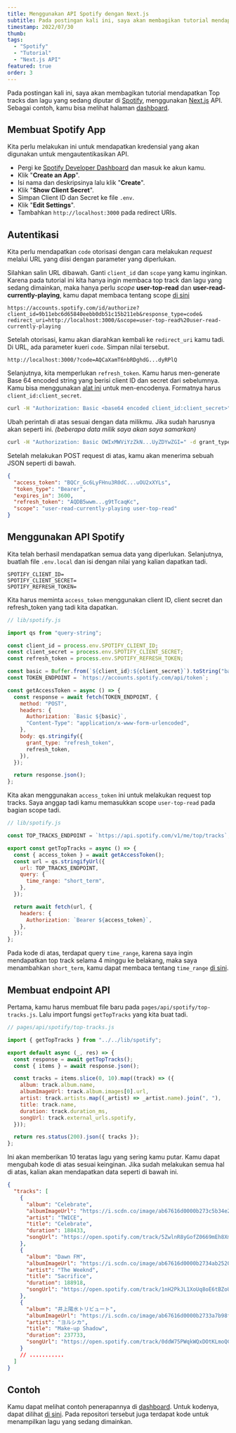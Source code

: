 ```yaml
---
title: Menggunakan API Spotify dengan Next.js
subtitle: Pada postingan kali ini, saya akan membagikan tutorial mendapatkan Top tracks dan lagu yang sedang diputar di Spotify, menggunakan Next.js API.
timestamp: 2022/07/30
thumb:
tags:
  - "Spotify"
  - "Tutorial"
  - "Next.js API"
featured: true
order: 3
---
```


Pada postingan kali ini, saya akan membagikan tutorial mendapatkan Top tracks dan lagu yang sedang diputar di [Spotify](https://www.spotify.com/), menggunakan [Next.js](https://nextjs.org/) API. Sebagai contoh, kamu bisa melihat halaman [dashboard](/dashboard).

## Membuat Spotify App

Kita perlu melakukan ini untuk mendapatkan kredensial yang akan digunakan untuk mengautentikasikan API.

- Pergi ke [Spotify Developer Dashboard](https://developer.spotify.com/dashboard/) dan masuk ke akun kamu.
- Klik "**Create an App**".
- Isi nama dan deskripsinya lalu klik "**Create**".
- Klik "**Show Client Secret**".
- Simpan Client ID dan Secret ke file `.env`.
- Klik "**Edit Settings**".
- Tambahkan `http://localhost:3000` pada redirect URIs.

## Autentikasi

Kita perlu mendapatkan `code` otorisasi dengan cara melakukan _request_ melalui URL yang diisi dengan parameter yang diperlukan.

Silahkan salin URL dibawah. Ganti `client_id` dan `scope` yang kamu inginkan. Karena pada tutorial ini kita hanya ingin membaca top track dan lagu yang sedang dimainkan, maka hanya perlu _scope_ **user-top-read** dan **user-read-currently-playing**, kamu dapat membaca tentang scope [di sini](https://developer.spotify.com/documentation/general/guides/authorization/scopes/)

```
https://accounts.spotify.com/id/authorize?
client_id=9b11ebc6d65840eebb0db51c15b211eb&response_type=code&
redirect_uri=http://localhost:3000/&scope=user-top-read%20user-read-currently-playing
```

Setelah otorisasi, kamu akan diarahkan kembali ke `redirect_uri` kamu tadi. Di URL, ada parameter kueri `code`. Simpan nilai tersebut.

```
http://localhost:3000/?code=AQCaXamT6nbRDghdG...dyRPlQ
```

Selanjutnya, kita memperlukan `refresh_token`. Kamu harus men-generate Base 64 encoded string yang berisi client ID dan secret dari sebelumnya. Kamu bisa menggunakan [alat ini](https://www.base64encode.org/) untuk men-encodenya. Formatnya harus `client_id:client_secret`.

```bash
curl -H "Authorization: Basic <base64 encoded client_id:client_secret>" -d grant_type=authorization_code -d code=<code> -d redirect_uri=http://localhost:3000/ https://accounts.spotify.com/api/token
```

Ubah perintah di atas sesuai dengan data milikmu. Jika sudah harusnya akan seperti ini. _(beberapa data milik saya akan saya samarkan)_

```bash
curl -H "Authorization: Basic OWIxMWViYzZkN...UyZDYwZGI=" -d grant_type=authorization_code -d code=AQCaXamT6nbRDghdG...dyRPlQ -d redirect_uri=http://localhost:3000/ https://accounts.spotify.com/api/token
```

Setelah melakukan POST request di atas, kamu akan menerima sebuah JSON seperti di bawah.

```json
{
  "access_token": "BQCr_Gc6LyFHnu3R0dC...uOU2xXYLs",
  "token_type": "Bearer",
  "expires_in": 3600,
  "refresh_token": "AQDB5wwm...g9tTcaqKc",
  "scope": "user-read-currently-playing user-top-read"
}
```

## Menggunakan API Spotify

Kita telah berhasil mendapatkan semua data yang diperlukan. Selanjutnya, buatlah file `.env.local` dan isi dengan nilai yang kalian dapatkan tadi.

```env
SPOTIFY_CLIENT_ID=
SPOTIFY_CLIENT_SECRET=
SPOTIFY_REFRESH_TOKEN=
```

Kita harus meminta `access_token` menggunakan client ID, client secret dan refresh_token yang tadi kita dapatkan.

```js
// lib/spotify.js

import qs from "query-string";

const client_id = process.env.SPOTIFY_CLIENT_ID;
const client_secret = process.env.SPOTIFY_CLIENT_SECRET;
const refresh_token = process.env.SPOTIFY_REFRESH_TOKEN;

const basic = Buffer.from(`${client_id}:${client_secret}`).toString("base64");
const TOKEN_ENDPOINT = `https://accounts.spotify.com/api/token`;

const getAccessToken = async () => {
  const response = await fetch(TOKEN_ENDPOINT, {
    method: "POST",
    headers: {
      Authorization: `Basic ${basic}`,
      "Content-Type": "application/x-www-form-urlencoded",
    },
    body: qs.stringify({
      grant_type: "refresh_token",
      refresh_token,
    }),
  });

  return response.json();
};
```

Kita akan menggunakan `access_token` ini untuk melakukan request top tracks. Saya anggap tadi kamu memasukkan scope `user-top-read` pada bagian scope tadi.

```js
// lib/spotify.js

const TOP_TRACKS_ENDPOINT = `https://api.spotify.com/v1/me/top/tracks`;

export const getTopTracks = async () => {
  const { access_token } = await getAccessToken();
  const url = qs.stringifyUrl({
    url: TOP_TRACKS_ENDPOINT,
    query: {
      time_range: "short_term",
    },
  });

  return await fetch(url, {
    headers: {
      Authorization: `Bearer ${access_token}`,
    },
  });
};
```

Pada kode di atas, terdapat query `time_range`, karena saya ingin mendapatkan top track selama 4 minggu ke belakang, maka saya menambahkan `short_term`, kamu dapat membaca tentang `time_range` [di sini](https://developer.spotify.com/documentation/web-api/reference/#/operations/get-users-top-artists-and-tracks).

## Membuat endpoint API

Pertama, kamu harus membuat file baru pada `pages/api/spotify/top-tracks.js`. Lalu import fungsi `getTopTracks` yang kita buat tadi.

```js
// pages/api/spotify/top-tracks.js

import { getTopTracks } from "../../lib/spotify";

export default async (_, res) => {
  const response = await getTopTracks();
  const { items } = await response.json();

  const tracks = items.slice(0, 10).map((track) => ({
    album: track.album.name,
    albumImageUrl: track.album.images[0].url,
    artist: track.artists.map((_artist) => _artist.name).join(", "),
    title: track.name,
    duration: track.duration_ms,
    songUrl: track.external_urls.spotify,
  }));

  return res.status(200).json({ tracks });
};
```

Ini akan memberikan 10 teratas lagu yang sering kamu putar. Kamu dapat mengubah kode di atas sesuai keinginan. Jika sudah melakukan semua hal di atas, kalian akan mendapatkan data seperti di bawah ini.

```json
{
  "tracks": [
    {
      "album": "Celebrate",
      "albumImageUrl": "https://i.scdn.co/image/ab67616d0000b273c5b34e22c26ee36af18aa30b",
      "artist": "TWICE",
      "title": "Celebrate",
      "duration": 188433,
      "songUrl": "https://open.spotify.com/track/5ZwlnR8yGofZ0669mEh8Xm"
    },
    {
      "album": "Dawn FM",
      "albumImageUrl": "https://i.scdn.co/image/ab67616d0000b2734ab2520c2c77a1d66b9ee21d",
      "artist": "The Weeknd",
      "title": "Sacrifice",
      "duration": 188918,
      "songUrl": "https://open.spotify.com/track/1nH2PkJL1XoUq8oE6tBZoU"
    },
    {
      "album": "井上陽水トリビュート",
      "albumImageUrl": "https://i.scdn.co/image/ab67616d0000b2733a7b98fc91b7cf4b31f0852b",
      "artist": "ヨルシカ",
      "title": "Make-up Shadow",
      "duration": 237733,
      "songUrl": "https://open.spotify.com/track/0ddW75PWqkWQxDOtKLmoQC"
    }
    // ...........
  ]
}
```

## Contoh

Kamu dapat melihat contoh penerapannya di [dashboard](/dashboard). Untuk kodenya, dapat dilihat [di sini](https://github.com/dhafitf/dhafit/blob/master/lib/spotify.ts). Pada repositori tersebut juga terdapat kode untuk menampilkan lagu yang sedang dimainkan.
